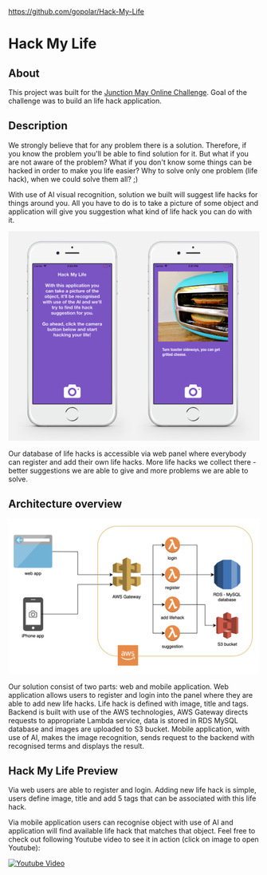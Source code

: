 https://github.com/gopolar/Hack-My-Life

# Hack My Life

## About

This project was built for the [Junction May Online Challenge](https://www.reddit.com/r/JunctionCommunity/comments/bld5f1/may_online_challenge_life_hack/). Goal of the challenge was to build an life hack application.

## Description

We strongly believe that for any problem there is a solution. Therefore, if you know the problem you'll be able to find solution for it. But what if you are not aware of the problem? What if you don't know some things can be hacked in order to make you life easier? Why to solve only one problem (life hack), when we could solve them all? ;)

With use of AI visual recognition, solution we built will suggest life hacks for things around you. All you have to do is to take a picture of some object and application will give you suggestion what kind of life hack you can do with it.

![](https://github.com/gopolar/Hack-My-Life/blob/master/Assets/preview.png)

Our database of life hacks is accessible via web panel where everybody can register and add their own life hacks. More life hacks we collect there - better suggestions we are able to give and more problems we are able to solve.

## Architecture overview

![](https://github.com/gopolar/Hack-My-Life/blob/master/Assets/hackmylife-architecture.png)

Our solution consist of two parts: web and mobile application. Web application allows users to register and login into the panel where they are able to add new life hacks. Life hack is defined with image, title and tags. Backend is built with use of the AWS technologies, AWS Gateway directs requests to appropriate Lambda service, data is stored in RDS MySQL database and images are uploaded to S3 bucket. Mobile application, with use of AI, makes the image recognition, sends request to the backend with recognised terms and displays the result.

## Hack My Life Preview

Via web users are able to register and login. Adding new life hack is simple, users define image, title and add 5 tags that can be associated with this life hack.

Via mobile application users can recognise object with use of AI and application will find available life hack that matches that object. Feel free to check out following Youtube video to see it in action (click on image to open Youtube):

[![Youtube Video](https://img.youtube.com/vi/5lHLH_O_3w8/0.jpg)](https://www.youtube.com/watch?v=5lHLH_O_3w8 "Youtube Video of Hack My Life application")